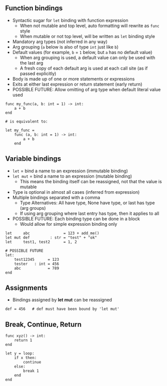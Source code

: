 ## Function bindings

- Syntactic sugar for `let` binding with function expression
    - When not mutable and top level, auto formatting will rewrite as `func` style
    - When mutable or not top level, will be written as `let` binding style
- Mandatory arg types (not inferred in any way)
- Arg grouping (`a` below is also of type `int` just like `b`)
- Default values (for example, `b` = `1` below, but `a` has no default value)
    - When arg grouping is used, a default value can only be used with the last arg
    - A fresh copy of each default arg is used at each call site (as if passed explicitly)
- Body is made up of one or more statements or expressions
- Exits at either last expression or return statement (early return)
- POSSIBLE FUTURE: Allow omitting of arg type when default literal value used

```
func my_func(a, b: int = 1) -> int:
    a + b
end

# is equivalent to:

let my_func =
    func (a, b: int = 1) -> int:
        a + b
    end
```

## Variable bindings

- `let` = bind a name to an expression (immutable binding)
- `let mut` = bind a name to an expression (mutable binding)
    - This means the binding itself can be reassigned, not that the value is mutable
- Type is optional in almost all cases (inferred from expression)
- Multiple bindings separated with a comma
    - Type Alternatives: All have type, None have type, or last has type (arg groups)
    - If using arg grouping where last entry has type, then it applies to all
- POSSIBLE FUTURE: Each binding type can be done in a block
    - Would allow for simple expression binding only

```
let     abc               = 123 + add_me()
let mut def         : str = "test" + "ok"
let     test1, test2      = 1, 2

# POSSIBLE FUTURE
let:
    test12345      = 123
    tester   : int = 456
    abc            = 789
end
```

## Assignments

- Bindings assigned by **let mut** can be reassigned

```
def = 456   # def must have been bound by 'let mut'
```

## Break, Continue, Return

```
func xyz() -> int:
    return 1
end

let y = loop:
    if x then:
        continue
    else:
        break 1
    end
end
```
